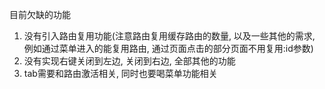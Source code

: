 目前欠缺的功能
1. 没有引入路由复用功能(注意路由复用缓存路由的数量, 以及一些其他的需求, 例如通过菜单进入的能复用路由, 通过页面点击的部分页面不用复用:id参数)
2. 没有实现右键关闭到左边, 关闭到右边, 全部其他的功能
3. tab需要和路由激活相关, 同时也要喝菜单功能相关
